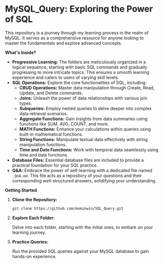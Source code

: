 # MySQL_Query: Exploring the Power of SQL

This repository is a journey through my learning process in the realm of MySQL. It serves as a comprehensive resource for anyone looking to master the fundamentals and explore advanced concepts.

**What's Inside?**

* **Progressive Learning:** The folders are meticulously organized in a logical sequence, starting with basic SQL commands and gradually progressing to more intricate topics. This ensures a smooth learning experience and caters to users of varying skill levels.
* **SQL Operations:** Explore the core functionalities of SQL, including:
    * **CRUD Operations:** Master data manipulation through Create, Read, Update, and Delete commands.
    * **Joins:** Unleash the power of data relationships with various join types.
    * **Subqueries:** Employ nested queries to delve deeper into complex data retrieval scenarios.
    * **Aggregate Functions:** Gain insights from data summaries using functions like SUM, AVG, COUNT, and more.
    * **MATH Functions:** Enhance your calculations within queries using built-in mathematical functions.
    * **String Functions:** Manipulate textual data effectively with string manipulation functions.
    * **Time and Date Functions:** Work with temporal data seamlessly using time and date functions.
* **Database Files:** Essential database files are included to provide a practical foundation for your SQL practice.
* **Q&A:** Embrace the power of self-learning with a dedicated file named `_QnA.md`. This file acts as a repository of your questions and their corresponding well-structured answers, solidifying your understanding.

**Getting Started**

1. **Clone the Repository:**

   ```bash
   git clone https://github.com/mominwin/SQL_Query.git
   ```
   
2. **Explore Each Folder:** 

   Delve into each folder, starting with the initial ones, to embark on your learning journey.

3. **Practice Queries:**

   Run the provided SQL queries against your MySQL database to gain hands-on experience.



